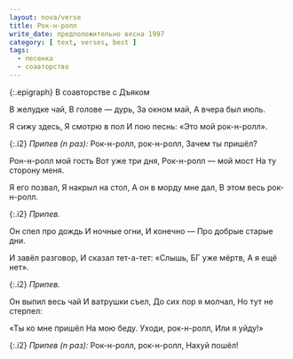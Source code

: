 ```yaml
---
layout: nova/verse
title: Рок-н-ролл
write_date: предположительно весна 1997
category: [ text, verses, best ]
tags:
  - песенка
  - соавторство
---
```

{:.epigraph}
В соавторстве с Дъяком

В желудке чай,
В голове — дурь,
За окном май,
А вчера был июль.

Я сижу здесь,
Я смотрю в пол
И пою песнь:
«Это мой рок-н-ролл».

{:.i2}
*Припев (n раз):*
Рок-н-ролл, рок-н-ролл,
Зачем ты пришёл?

Рон-н-ролл мой гость
Вот уже три дня,
Рок-н-ролл — мой мост
На ту сторону меня.

Я его позвал,
Я накрыл на стол,
А он в морду мне дал,
В этом весь рок-н-ролл.

{:.i2}
*Припев.*

Он спел про дождь
И ночные огни,
И конечно —
Про добрые старые дни.

И завёл разговор,
И сказал тет-а-тет:
«Слышь, БГ уже мёртв,
А я ещё нет».

{:.i2}
*Припев.*

Он выпил весь чай
И ватрушки съел,
До сих пор я молчал,
Но тут не стерпел:

«Ты ко мне пришёл
На мою беду.
Уходи, рок-н-ролл,
Или я уйду!»

{:.i2}
*Припев (n раз):*
Рок-н-ролл, рок-н-ролл,
Нахуй пошёл!
